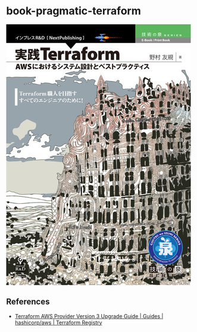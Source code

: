 # book-pragmatic-terraform

![[実践 Terraform 　 AWS におけるシステム設計とベストプラクティス - 実用 野村 友規（技術の泉シリーズ（NextPublishing））：電子書籍試し読み無料 - BOOK☆WALKER -](https://bookwalker.jp/dead51f11d-a4d9-4c79-a398-1ab69cd9606a/)](./docs/t_700x780.jpg)

## References

- [Terraform AWS Provider Version 3 Upgrade Guide \| Guides \| hashicorp/aws \| Terraform Registry](https://registry.terraform.io/providers/hashicorp/aws/latest/docs/guides/version-3-upgrade#resource-aws_acm_certificate)
